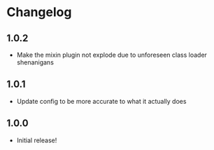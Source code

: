 # Changelog

## 1.0.2

* Make the mixin plugin not explode due to unforeseen class loader shenanigans

## 1.0.1

* Update config to be more accurate to what it actually does

## 1.0.0

* Initial release!